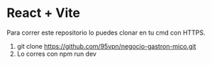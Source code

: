# React + Vite

Para correr este repositorio lo puedes clonar en tu cmd con HTTPS.

1. git clone https://github.com/95vpn/negocio-gastron-mico.git
2. Lo corres con npm run dev

